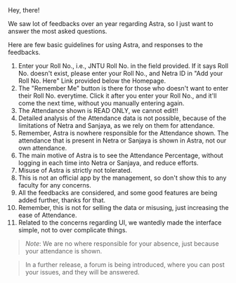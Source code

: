 Hey, there!

We saw lot of feedbacks over an year regarding Astra, so I just want to answer the most asked questions.

Here are few basic guidelines for using Astra, and responses to the feedbacks.

1. Enter your Roll No., i.e., JNTU Roll No. in the field provided. If it says Roll No. doesn't exist, please enter your Roll No., and Netra ID in "Add your Roll No. Here" Link provided below the Homepage.
2. The "Remember Me" button is there for those who doesn't want to enter their Roll No. everytime. Click it after you enter your Roll No., and it'll come the next time, without you manually entering again.
3. The Attendance shown is READ ONLY, we cannot edit!!
4. Detailed analysis of the Attendance data is not possible, because of the limitations of Netra and Sanjaya, as we rely on them for attendance.
4. Remember, Astra is nowhere responsible for the Attendance shown. The attendance that is present in Netra or Sanjaya is shown in Astra, not our own attendance.
5. The main motive of Astra is to see the Attendance Percentage, without logging in each time into Netra or Sanjaya, and reduce efforts.
6. Misuse of Astra is strictly not tolerated. 
7. This is not an official app by the management, so don't show this to any faculty for any concerns.
8. All the feedbacks are considered, and some good features are being added further, thanks for that.
9. Remember, this is not for selling the data or misusing, just increasing the ease of Attendance.
10. Related to the concerns regarding UI, we wantedly made the interface simple, not to over complicate things.

> *Note*: We are no where responsible for your absence, just because your attendance is shown.

> In a further release, a forum is being introduced, where you can post your issues, and they will be answered.